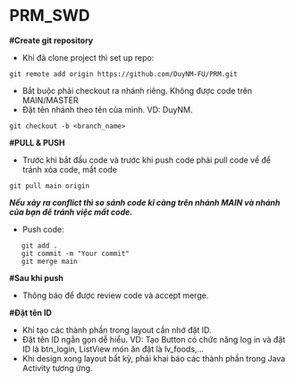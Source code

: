 # PRM_SWD

**#Create git repository**
 - Khi đã clone project thì set up repo:
```
git remote add origin https://github.com/DuyNM-FU/PRM.git
```
 - Bắt buộc phải checkout ra nhánh riêng. Không được code trên MAIN/MASTER
 - Đặt tên nhánh theo tên của mình. VD: DuyNM.
```
git checkout -b <branch_name>
```
**#PULL & PUSH**
- Trước khi bắt đầu code và trước khi push code phải pull code về để tránh xóa code, mất code
 ```
git pull main origin
```
___Nếu xảy ra conflict thì so sánh code kĩ càng trên nhánh MAIN và nhánh của bạn để tránh việc mất code.___
 - Push code:
 ```
    git add .
    git commit -m "Your commit"
    git merge main
```
**#Sau khi push**
- Thông báo để được review code và accept merge.

**#Đặt tên ID**
- Khi tạo các thành phần trong layout cần nhớ đặt ID.
- Đặt tên ID ngắn gọn dễ hiểu. VD: Tạo Button có chức năng log in và đặt ID là btn_login, ListView món ăn đặt là lv_foods,...
- Khi design xong layout bất kỳ, phải khai báo các thành phần trong Java Activity tương ứng.

